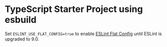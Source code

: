 # TypeScript Starter Project using esbuild

Set `ESLINT_USE_FLAT_CONFIG=true` to enable [ESLint Flat Config](https://eslint.org/docs/v8.x/use/configure/configuration-files-new) until ESLint is upgraded to 9.0.
